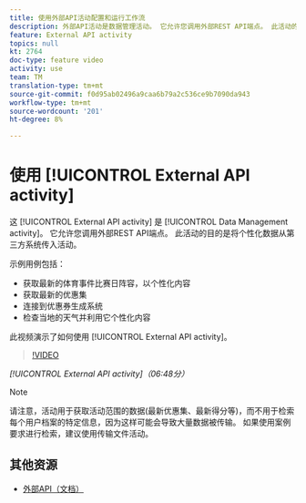 ```yaml
---
title: 使用外部API活动配置和运行工作流
description: 外部API活动是数据管理活动。 它允许您调用外部REST API端点。 此活动的目的是将个性化数据从第三方系统传入活动。
feature: External API activity
topics: null
kt: 2764
doc-type: feature video
activity: use
team: TM
translation-type: tm+mt
source-git-commit: f0d95ab02496a9caa6b79a2c536ce9b7090da943
workflow-type: tm+mt
source-wordcount: '201'
ht-degree: 8%

---
```



# 使用 [!UICONTROL External API activity]

这 [!UICONTROL External API activity] 是 [!UICONTROL Data Management activity]。 它允许您调用外部REST API端点。 此活动的目的是将个性化数据从第三方系统传入活动。

示例用例包括：

* 获取最新的体育事件比赛日阵容，以个性化内容
* 获取最新的优惠集
* 连接到优惠券生成系统
* 检查当地的天气并利用它个性化内容

此视频演示了如何使用 [!UICONTROL External API activity]。

>[!VIDEO](https://video.tv.adobe.com/v/28200/?quality=12)

*[!UICONTROL External API activity]（06:48分）*

>[!NOTE]
>
>请注意，活动用于获取活动范围的数据(最新优惠集、最新得分等)，而不用于检索每个用户档案的特定信息，因为这样可能会导致大量数据被传输。 如果使用案例要求进行检索，建议使用传输文件活动。

## 其他资源

* [外部API（文档）](https://docs.adobe.com/content/help/en/campaign-standard/using/managing-processes-and-data/data-management-activities/external-api.html)

